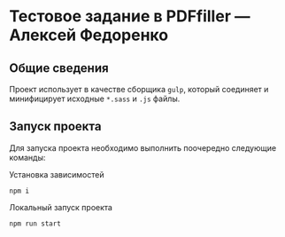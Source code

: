 # Тестовое задание в PDFfiller &mdash; Алексей Федоренко

## Общие сведения
Проект использует в качестве сборщика `gulp`, который соединяет и минифицирует исходные `*.sass` и `.js` файлы. 

## Запуск проекта
Для запуска проекта необходимо выполнить поочередно следующие команды:

Установка зависимостей
```shell
npm i
```

Локальный запуск проекта
```shell
npm run start
```